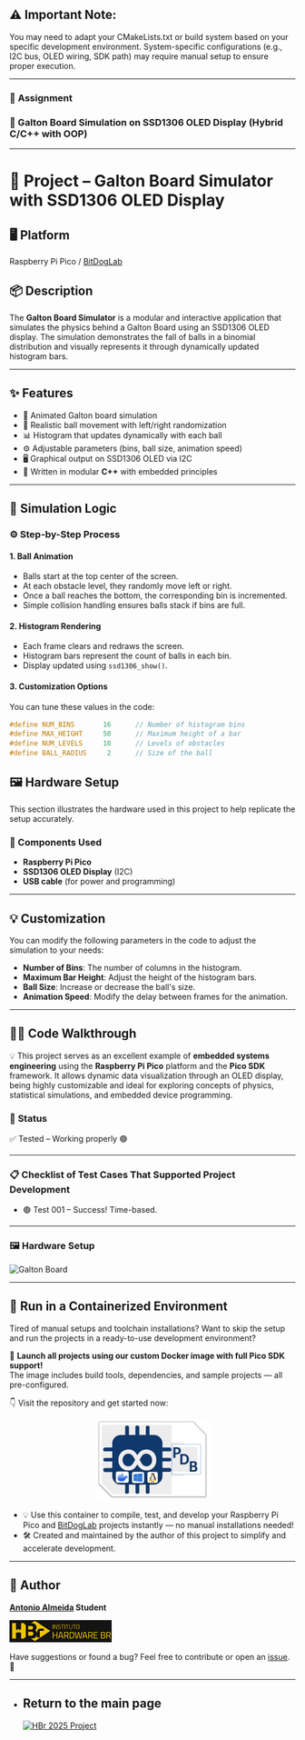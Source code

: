 ## ⚠️ Important Note:
You may need to adapt your CMakeLists.txt or build system based on your specific development environment. System-specific configurations (e.g., I2C bus, OLED wiring, SDK path) may require manual setup to ensure proper execution.

---

### 🚀 **Assignment**

### 📌 Galton Board Simulation on SSD1306 OLED Display (Hybrid C/C++ with OOP)

---

# 🧠 Project – **Galton Board Simulator** with SSD1306 OLED Display

## 🖥️ Platform
Raspberry Pi Pico / [BitDogLab](https://github.com/BitDogLab/BitDogLab)

## 📦 Description
The **Galton Board Simulator** is a modular and interactive application that simulates the physics behind a Galton Board using an SSD1306 OLED display. The simulation demonstrates the fall of balls in a binomial distribution and visually represents it through dynamically updated histogram bars.

---

## ✨ Features

- 🎯 Animated Galton board simulation
- 🔄 Realistic ball movement with left/right randomization
- 📊 Histogram that updates dynamically with each ball
- ⚙️ Adjustable parameters (bins, ball size, animation speed)
- 🖥️ Graphical output on SSD1306 OLED via I2C
- 🧩 Written in modular **C++** with embedded principles

---

## 🧠 Simulation Logic

### ⚙️ Step-by-Step Process

#### 1. Ball Animation
- Balls start at the top center of the screen.
- At each obstacle level, they randomly move left or right.
- Once a ball reaches the bottom, the corresponding bin is incremented.
- Simple collision handling ensures balls stack if bins are full.

#### 2. Histogram Rendering
- Each frame clears and redraws the screen.
- Histogram bars represent the count of balls in each bin.
- Display updated using `ssd1306_show()`.

#### 3. Customization Options

You can tune these values in the code:

```cpp
#define NUM_BINS       16      // Number of histogram bins
#define MAX_HEIGHT     50      // Maximum height of a bar
#define NUM_LEVELS     10      // Levels of obstacles
#define BALL_RADIUS     2      // Size of the ball
```

## 🖼️ Hardware Setup

This section illustrates the hardware used in this project to help replicate the setup accurately.

### 🔧 Components Used

- **Raspberry Pi Pico**
- **SSD1306 OLED Display** (I2C)
- **USB cable** (for power and programming)

---

## 💡 Customization

You can modify the following parameters in the code to adjust the simulation to your needs:

- **Number of Bins**: The number of columns in the histogram.
- **Maximum Bar Height**: Adjust the height of the histogram bars.
- **Ball Size**: Increase or decrease the ball's size.
- **Animation Speed**: Modify the delay between frames for the animation.

---

## 🧑‍💻 Code Walkthrough

💡 This project serves as an excellent example of **embedded systems engineering** using the **Raspberry Pi Pico** platform and the **Pico SDK** framework. It allows dynamic data visualization through an OLED display, being highly customizable and ideal for exploring concepts of physics, statistical simulations, and embedded device programming.

### 🔧 **Status**

✅ Tested – Working properly 🟢

---

### 📋 **Checklist of Test Cases That Supported Project Development**

- 🟢 Test 001 – Success! Time-based.

---

### 🖼️ Hardware Setup

![Galton Board](./assets/galton_plus_plus.gif)

---

## 🐳 Run in a Containerized Environment

Tired of manual setups and toolchain installations? Want to skip the setup and run the projects in a ready-to-use development environment?

🚀 **Launch all projects using our custom Docker image with full Pico SDK support!**  
The image includes build tools, dependencies, and sample projects — all pre-configured.

👇 Visit the repository and get started now:  

<p align="center">
  <a href="https://github.com/alfecjo/rp2040-container">
    <img src="https://github.com/alfecjo/antonio_almeida_embarcatech_HBr_2025/raw/main/picodevbox.png" alt="PicoDevBox" width="200"/>
  </a>
</p>

- 💡 Use this container to compile, test, and develop your Raspberry Pi Pico and [BitDogLab](https://github.com/BitDogLab/BitDogLab) projects instantly — no manual installations needed!
- 🛠️ Created and maintained by the author of this project to simplify and accelerate development.

---

## 👤 Author
**[Antonio Almeida](https://alfecjo.github.io/) Student**

[![HBr](./assets/hbr.jpg)](https://hardware.org.br/)

Have suggestions or found a bug?
Feel free to contribute or open an [issue](https://github.com/alfecjo/antonio_almeida_embarcatech_HBr_2025/issues). 🚀

---

- ## Return to the main page
  [![HBr 2025 Project](https://img.shields.io/badge/HBr_2025_Project-000000?style=for-the-badge&logo=github&logoColor=white)](https://github.com/alfecjo/antonio_almeida_embarcatech_HBr_2025)
